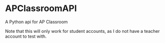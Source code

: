 # APClassroomAPI
A Python api for AP Classroom


Note that this will only work for student accounts, as I do not have a teacher account to test with.